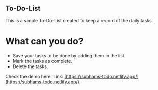 ## To-Do-List
This is a simple To-Do-List created to keep a record of the daily tasks.


# What can you do?
- Save your tasks to be done by adding them in the list.
- Mark the tasks as complete.
- Delete the tasks.

Check the demo here:
Link: [https://subhams-todo.netlify.app/](https://subhams-todo.netlify.app/)
